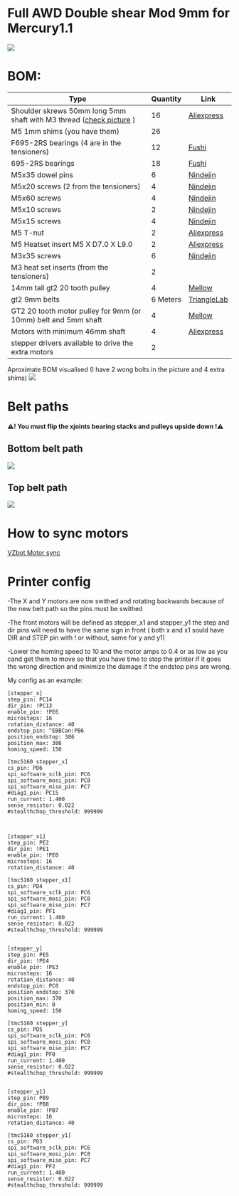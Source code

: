 # Full AWD Double shear Mod 9mm for Mercury1.1

<img src="IMAGES/AWD_Assembly_Front.png">

# BOM:
| Type | Quantity | Link |
| --- | --- | --- |
| Shoulder skrews 50mm long 5mm shaft with M3 thread ([check picture](IMAGES/Shoulder_skrews.png) ) | 16 | [Aliexpress](https://www.aliexpress.com/item/1005004802215831.html) |
| M5 1mm shims (you have them) | 26 |  |
| F695-2RS bearings (4 are in the tensioners) | 12 | [Fushi](https://www.aliexpress.com/item/32850989216.html) |
| 695-2RS bearings | 18 | [Fushi](https://vi.aliexpress.com/item/1005003141257945.html?pdp_npi=4%40dis%21RON%21RON%2048.29%21RON%2042.07%21%21%2110.33%219.00%21%40210390c217305813520083967e1b2f%2112000024314826797%21sh%21RO%21921752181%21X&spm=a2g0o.store_pc_allItems_or_groupList.new_all_items_2007521272189.1005003141257945&gatewayAdapt=glo2vnm) |
| M5x35 dowel pins | 6 | [Nindejin](https://vi.aliexpress.com/item/1005002308655979.html?aff_fcid=37d1fe54089a4876821858ee60f2e177-1730579850506-01420-_ATn62e&tt=CPS_NORMAL&aff_fsk=_ATn62e&aff_platform=shareComponent-detail&sk=_ATn62e&aff_trace_key=37d1fe54089a4876821858ee60f2e177-1730579850506-01420-_ATn62e&terminal_id=3db8dc71742443ffb34ffa7b2e123b97&afSmartRedirect=y)  |
| M5x20 screws (2 from the tensioners) | 4 | [Nindejin](https://vi.aliexpress.com/item/4000142028043.html?aff_fcid=498dbdaf45254922a3a3d927d03d12b1-1730583826183-08739-_9yeIIO&tt=CPS_NORMAL&aff_fsk=_9yeIIO&aff_platform=shareComponent-detail&sk=_9yeIIO&aff_trace_key=498dbdaf45254922a3a3d927d03d12b1-1730583826183-08739-_9yeIIO&terminal_id=3db8dc71742443ffb34ffa7b2e123b97&afSmartRedirect=y) |
| M5x60 screws | 4 | [Nindejin](https://vi.aliexpress.com/item/4000142028043.html?aff_fcid=498dbdaf45254922a3a3d927d03d12b1-1730583826183-08739-_9yeIIO&tt=CPS_NORMAL&aff_fsk=_9yeIIO&aff_platform=shareComponent-detail&sk=_9yeIIO&aff_trace_key=498dbdaf45254922a3a3d927d03d12b1-1730583826183-08739-_9yeIIO&terminal_id=3db8dc71742443ffb34ffa7b2e123b97&afSmartRedirect=y) |
| M5x10 screws | 2 | [Nindejin](https://vi.aliexpress.com/item/4000142028043.html?aff_fcid=498dbdaf45254922a3a3d927d03d12b1-1730583826183-08739-_9yeIIO&tt=CPS_NORMAL&aff_fsk=_9yeIIO&aff_platform=shareComponent-detail&sk=_9yeIIO&aff_trace_key=498dbdaf45254922a3a3d927d03d12b1-1730583826183-08739-_9yeIIO&terminal_id=3db8dc71742443ffb34ffa7b2e123b97&afSmartRedirect=y) |
| M5x15 screws | 4 | [Nindejin](https://vi.aliexpress.com/item/4000142028043.html?aff_fcid=498dbdaf45254922a3a3d927d03d12b1-1730583826183-08739-_9yeIIO&tt=CPS_NORMAL&aff_fsk=_9yeIIO&aff_platform=shareComponent-detail&sk=_9yeIIO&aff_trace_key=498dbdaf45254922a3a3d927d03d12b1-1730583826183-08739-_9yeIIO&terminal_id=3db8dc71742443ffb34ffa7b2e123b97&afSmartRedirect=y) |
| M5 T-nut | 2 | [Aliexpress](https://vi.aliexpress.com/item/32706208829.html?aff_fcid=4d1f67dea9c9412299a884a18e20eb0f-1730583886919-03661-_9JpX52&tt=CPS_NORMAL&aff_fsk=_9JpX52&aff_platform=shareComponent-detail&sk=_9JpX52&aff_trace_key=4d1f67dea9c9412299a884a18e20eb0f-1730583886919-03661-_9JpX52&terminal_id=3db8dc71742443ffb34ffa7b2e123b97&afSmartRedirect=y) |
| M5 Heatset insert M5 X D7.0 X L9.0 | 2 | [Aliexpress](https://vi.aliexpress.com/item/4000232990523.html?spm=a2g0o.detail.1000023.11.27e6tGUotGUoBP&gatewayAdapt=glo2vnm)  |
| M3x35 screws | 6 | [Nindejin](https://vi.aliexpress.com/item/4000142028043.html?aff_fcid=498dbdaf45254922a3a3d927d03d12b1-1730583826183-08739-_9yeIIO&tt=CPS_NORMAL&aff_fsk=_9yeIIO&aff_platform=shareComponent-detail&sk=_9yeIIO&aff_trace_key=498dbdaf45254922a3a3d927d03d12b1-1730583826183-08739-_9yeIIO&terminal_id=3db8dc71742443ffb34ffa7b2e123b97&afSmartRedirect=y) |
| M3 heat set inserts (from the tensioners) | 2 |  |
| 14mm tall gt2 20 tooth pulley | 4 | [Mellow](https://vi.aliexpress.com/item/33023133633.html?spm=a2g0o.order_list.order_list_main.10.4a7018025MX7dW&gatewayAdapt=glo2vnm) |
| gt2 9mm belts | 6 Meters | [TriangleLab](https://www.aliexpress.com/item/1005006507781085.html?spm=a2g0o.detail.pcDetailTopMoreOtherSeller.1.1ebaId4bId4bJ2&gps-id=pcDetailTopMoreOtherSeller&scm=1007.40050.354490.0&scm_id=1007.40050.354490.0&scm-url=1007.40050.354490.0&pvid=8cab5cd5-2cb5-4df6-88f0-f8fb543ab826&_t=gps-id:pcDetailTopMoreOtherSeller,scm-url:1007.40050.354490.0,pvid:8cab5cd5-2cb5-4df6-88f0-f8fb543ab826,tpp_buckets:668%232846%238111%231996&pdp_npi=4%40dis%21RON%2139.32%2139.32%21%21%218.45%218.45%21%40211b698e17286817196807058e861e%2112000037754698142%21rec%21RO%21921752181%21X&utparam-url=scene%3ApcDetailTopMoreOtherSeller%7Cquery_from%3A) |
| GT2 20 tooth motor pulley for 9mm (or 10mm) belt and 5mm shaft | 4 | [Mellow](https://vi.aliexpress.com/item/33023279793.html?spm=a2g0o.order_list.order_list_main.17.4a7018025MX7dW&gatewayAdapt=glo2vnm) |
| Motors with minimum 46mm shaft | 4 | [Aliexpress](https://vi.aliexpress.com/item/1005007500807396.html?albagn=888888&src=google&albch=search&acnt=479-062-3723&isdl=y&aff_short_key=UneMJZVf&albcp=266121556&albag=7593673036&slnk=&trgt=dsa-42862830006&plac=&crea=426823514858&netw=g&device=c&mtctp=&memo1=&albbt=Google_7_search&aff_platform=google&gad_source=1&gclid=Cj0KCQjwm5e5BhCWARIsANwm06huKdNWoH0n8Cx88NOv_msoJZvB9BMcmuCRG-fHRwEBtKgrVVzhDBIaApW0EALw_wcB&gclsrc=aw.ds&gatewayAdapt=glo2vnm) |
| stepper drivers available to drive the extra motors | 2 |  |

Aproximate BOM visualised (I have 2 wong bolts in the picture and 4 extra shims)
<img src="IMAGES/BOM.jpg">

# Belt paths
**:warning:! You must flip the xjoints bearing stacks and pulleys upside down !:warning:**

## Bottom belt path

<img src="IMAGES/BottomBeltPath.png">

## Top belt path

<img src="IMAGES/TopBeltPath.png">

# How to sync motors

[VZbot Motor sync](https://www.youtube.com/watch?v=so9oqJyirKY)

# Printer config

-The X and Y motors are now swithed and rotating backwards because of the new belt path so the pins must be swithed 

-The front motors will be defined as stepper_x1 and stepper_y1 the step and dir pins will need to have the same sign in front ( both x and x1 sould have DIR and STEP pin with ! or without, same for y and y1)

-Lower the homing speed to 10 and the motor amps to 0.4 or as low as you cand get them to move so that you have time to stop the printer if it goes the wrong direction and minimize the damage if the endstop pins are wrong.

My config as an example:
```
[stepper_x]
step_pin: PC14
dir_pin: !PC13
enable_pin: !PE6
microsteps: 16
rotation_distance: 40
endstop_pin: ^EBBCan:PB6
position_endstop: 386
position_max: 386
homing_speed: 150

[tmc5160 stepper_x]
cs_pin: PD6
spi_software_sclk_pin: PC6
spi_software_mosi_pin: PC8
spi_software_miso_pin: PC7
#diag1_pin: PC15
run_current: 1.400
sense_resistor: 0.022
#stealthchop_threshold: 999999



[stepper_x1]
step_pin: PE2
dir_pin: !PE1
enable_pin: !PE0
microsteps: 16
rotation_distance: 40

[tmc5160 stepper_x1] 
cs_pin: PD4
spi_software_sclk_pin: PC6
spi_software_mosi_pin: PC8
spi_software_miso_pin: PC7
#diag1_pin: PF1
run_current: 1.400
sense_resistor: 0.022
#stealthchop_threshold: 999999


[stepper_y]
step_pin: PE5
dir_pin: !PE4
enable_pin: !PE3
microsteps: 16
rotation_distance: 40
endstop_pin: PC0
position_endstop: 370
position_max: 370
position_min: 0
homing_speed: 150

[tmc5160 stepper_y]
cs_pin: PD5
spi_software_sclk_pin: PC6
spi_software_mosi_pin: PC8
spi_software_miso_pin: PC7
#diag1_pin: PF0
run_current: 1.400
sense_resistor: 0.022
#stealthchop_threshold: 999999


[stepper_y1]
step_pin: PB9
dir_pin: !PB8
enable_pin: !PB7
microsteps: 16
rotation_distance: 40

[tmc5160 stepper_y1] 
cs_pin: PD3
spi_software_sclk_pin: PC6
spi_software_mosi_pin: PC8
spi_software_miso_pin: PC7
#diag1_pin: PF2
run_current: 1.400
sense_resistor: 0.022
#stealthchop_threshold: 999999
```
